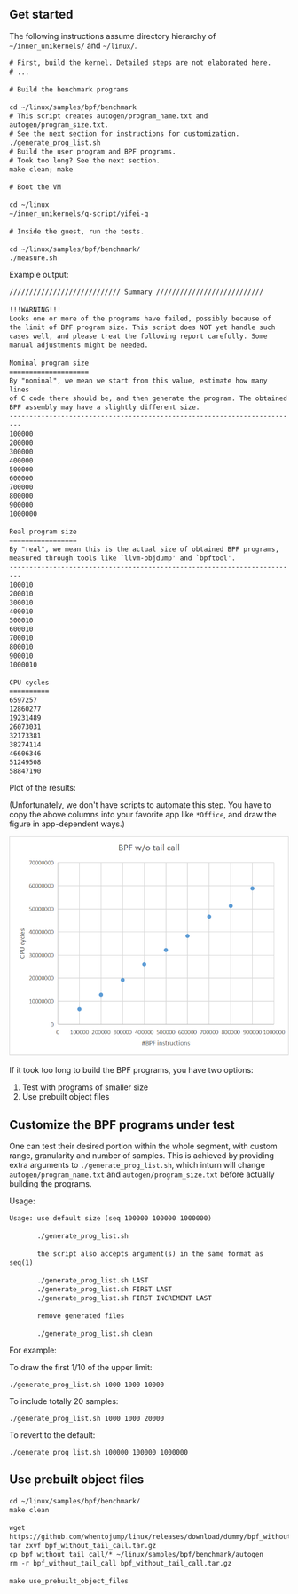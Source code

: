 ## Get started

The following instructions assume directory hierarchy of `~/inner_unikernels/` and `~/linux/`.

```shell
# First, build the kernel. Detailed steps are not elaborated here.
# ...

# Build the benchmark programs

cd ~/linux/samples/bpf/benchmark
# This script creates autogen/program_name.txt and autogen/program_size.txt.
# See the next section for instructions for customization.
./generate_prog_list.sh
# Build the user program and BPF programs.
# Took too long? See the next section.
make clean; make

# Boot the VM

cd ~/linux
~/inner_unikernels/q-script/yifei-q

# Inside the guest, run the tests.

cd ~/linux/samples/bpf/benchmark/
./measure.sh
```

Example output:

```
//////////////////////////// Summary ///////////////////////////

!!!WARNING!!!
Looks one or more of the programs have failed, possibly because of
the limit of BPF program size. This script does NOT yet handle such
cases well, and please treat the following report carefully. Some
manual adjustments might be needed.

Nominal program size
====================
By "nominal", we mean we start from this value, estimate how many lines
of C code there should be, and then generate the program. The obtained
BPF assembly may have a slightly different size.
-------------------------------------------------------------------------
100000
200000
300000
400000
500000
600000
700000
800000
900000
1000000

Real program size
=================
By "real", we mean this is the actual size of obtained BPF programs,
measured through tools like `llvm-objdump' and `bpftool'.
-------------------------------------------------------------------------
100010
200010
300010
400010
500010
600010
700010
800010
900010
1000010

CPU cycles
==========
6597257
12860277
19231489
26073031
32173381
38274114
46606346
51249508
58847190
```

Plot of the results:

(Unfortunately, we don't have scripts to automate this step. You have to copy the above columns into your favorite app like `*Office`, and draw the figure in app-dependent ways.)

![plog.png](plot.png)

If it took too long to build the BPF programs, you have two options:

1. Test with programs of smaller size
2. Use prebuilt object files

## Customize the BPF programs under test

One can test their desired portion within the whole segment, with custom range, granularity and number of samples. This is achieved by providing extra arguments to `./generate_prog_list.sh`, which inturn will change `autogen/program_name.txt` and `autogen/program_size.txt` before actually building the programs.

Usage:

```
Usage: use default size (seq 100000 100000 1000000)

       ./generate_prog_list.sh

       the script also accepts argument(s) in the same format as seq(1)

       ./generate_prog_list.sh LAST
       ./generate_prog_list.sh FIRST LAST
       ./generate_prog_list.sh FIRST INCREMENT LAST

       remove generated files

       ./generate_prog_list.sh clean
```

For example:

To draw the first 1/10 of the upper limit:

```shell
./generate_prog_list.sh 1000 1000 10000
```

To include totally 20 samples:

```shell
./generate_prog_list.sh 1000 1000 20000
```

To revert to the default:

```shell
./generate_prog_list.sh 100000 100000 1000000
```

## Use prebuilt object files

```shell
cd ~/linux/samples/bpf/benchmark/
make clean

wget https://github.com/whentojump/linux/releases/download/dummy/bpf_without_tail_call.tar.gz
tar zxvf bpf_without_tail_call.tar.gz
cp bpf_without_tail_call/* ~/linux/samples/bpf/benchmark/autogen
rm -r bpf_without_tail_call bpf_without_tail_call.tar.gz

make use_prebuilt_object_files
```
